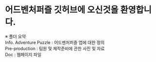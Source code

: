 # 어드벤처퍼즐 깃허브에 오신것을 환영합니다.

※ 폴더 요약 <br>
Info. Adventure Puzzle : 어드벤처퍼즐 앱에 대한 정의 <br>
Pre-production : 팀원 및 제작준비에 관한 사진 및 자료 <br>
Doc : 웹페이지 파일 <br>
